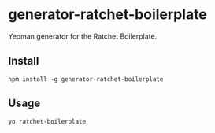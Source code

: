 # generator-ratchet-boilerplate

Yeoman generator for the Ratchet Boilerplate.

## Install

```
npm install -g generator-ratchet-boilerplate
```

## Usage

```
yo ratchet-boilerplate
```
